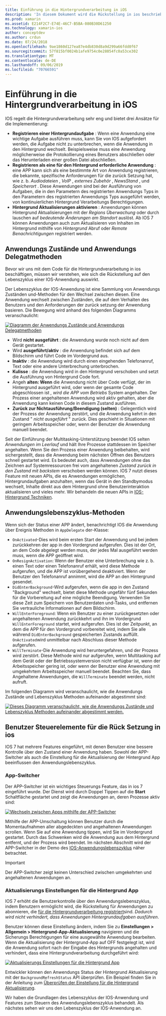 ```yaml
---
title: Einführung in die Hintergrundverarbeitung in iOS
description: 'In diesem Dokument wird die Rückstellung in ios beschrieben: Anwendungs Zustände, Anwendungslebenszyklus-Methoden und Aktualisierung der Hintergrund-app.'
ms.prod: xamarin
ms.assetid: E214F2C7-E74E-46C7-B5BA-080B30D61250
ms.technology: xamarin-ios
author: conceptdev
ms.author: crdun
ms.date: 07/24/2018
ms.openlocfilehash: 9ae1860d127ea87e4db830d8a9d299a66fdd0f67
ms.sourcegitcommit: 57f815bf0024b1afe9754c0e28054fc0a53ce302
ms.translationtype: MT
ms.contentlocale: de-DE
ms.lasthandoff: 09/06/2019
ms.locfileid: "70766591"
---
```

# <a name="introduction-to-backgrounding-in-ios"></a>Einführung in die Hintergrundverarbeitung in iOS

IOS regelt die Hintergrundverarbeitung sehr eng und bietet drei Ansätze für die Implementierung:

- **Registrieren einer Hintergrundaufgabe** : Wenn eine Anwendung eine wichtige Aufgabe ausführen muss, kann Sie von IOS aufgefordert werden, die Aufgabe nicht zu unterbrechen, wenn die Anwendung in den Hintergrund wechselt. Beispielsweise muss eine Anwendung möglicherweise die Protokollierung eines Benutzers abschließen oder das Herunterladen einer großen Datei abschließen.
- **Registrieren als eine für den Hintergrund erforderliche Anwendung** : eine APP kann sich als eine bestimmte Art von Anwendung registrieren, die bekannte, spezifische Anforderungen für die zurück Setzung hat, wie z. b. *Audiodateien* , *VoIP* , *externes Zubehör* , *NewsStand* , und *Speicherort* . Diese Anwendungen sind bei der Ausführung von Aufgaben, die in den Parametern des registrierten Anwendungs Typs in den Parametern des registrierten Anwendungs Typs ausgeführt werden, von kontinuierlichen Hintergrund Verarbeitungs Berechtigungen.
- **Hintergrund Aktualisierungen aktivieren** : Anwendungen können Hintergrund Aktualisierungen mit der *Regions Überwachung* oder durch lauschen auf *bedeutende Änderungen am Standort* auslöst. Ab IOS 7 können Anwendungen auch zum Aktualisieren von Inhalten im Hintergrund mithilfe von *Hintergrund* Abruf oder *Remote Benachrichtigungen* registriert werden.

## <a name="application-states-and-application-delegate-methods"></a>Anwendungs Zustände und Anwendungs Delegatmethoden

Bevor wir uns mit dem Code für die Hintergrundverarbeitung in ios beschäftigen, müssen wir verstehen, wie sich die Rückstellung auf den Lebenszyklus einer IOS-Anwendung auswirkt.

Der Lebenszyklus der IOS-Anwendung ist eine Sammlung von Anwendungs Zuständen und-Methoden für den Wechsel zwischen diesen. Eine Anwendung wechselt zwischen Zuständen, die auf dem Verhalten des Benutzers und den Anforderungen der zurück setzung der Anwendung basieren. Die Bewegung wird anhand des folgenden Diagramms veranschaulicht:

 [![](introduction-to-backgrounding-in-ios-images/applicationlifecycle-.png "Diagramm der Anwendungs Zustände und Anwendungs Delegatmethoden")](introduction-to-backgrounding-in-ios-images/applicationlifecycle-.png#lightbox)

- Wird **nicht ausgeführt** : die Anwendung wurde noch nicht auf dem Gerät gestartet.
- Wird **ausgeführt/aktiv** : die Anwendung befindet sich auf dem Bildschirm und führt Code im Vordergrund aus.
- **Inaktiv** : die Anwendung wird durch einen eingehenden Telefonanruf, Text oder eine andere Unterbrechung unterbrochen.
- **Kulisse** : die Anwendung wird in den Hintergrund verschoben und setzt die Ausführung von Hintergrund Code fort.
- Angeh **alten: Wenn** die Anwendung nicht über Code verfügt, der im Hintergrund ausgeführt wird, oder wenn der gesamte Code abgeschlossen ist *, wird die APP vom Betriebs* System angehalten. Der Prozess einer angehaltenen Anwendung wird aktiv gehalten, aber die Anwendung kann keinen Code in diesem Zustand ausführen.
- **Zurück zur Nichtausführung/Beendigung (selten)** : Gelegentlich wird der Prozess der Anwendung zerstört, und die Anwendung kehrt in den Zustand " *nicht ausgeführt* " zurück. Dies geschieht in Situationen mit geringem Arbeitsspeicher oder, wenn der Benutzer die Anwendung manuell beendet.

Seit der Einführung der Multitasking-Unterstützung beendet IOS selten *Anwendungen im Leerlauf* und hält Ihre Prozesse stattdessen im Speicher angehalten. Wenn Sie den Prozess einer Anwendung beibehalten, wird sichergestellt, dass die Anwendung beim nächsten Öffnen des Benutzers schnell gestartet wird. Es bedeutet auch, dass Anwendungen ohne das Zeichnen auf Systemressourcen frei vom angehaltenen *Zustand zurück in den Zustand mit* *backstem* verschoben werden können. IOS 7 nutzt dieses Feature mit neuen APIs, die es Anwendungen ermöglichen, Hintergrundaufgaben anzuhalten, wenn das Gerät in den Standbymodus wechselt, Inhalte direkt aus dem Hintergrund ohne Benutzerinteraktion aktualisieren und vieles mehr. Wir behandeln die neuen APIs in [IOS-Hintergrund Techniken](~/ios/app-fundamentals/backgrounding/ios-backgrounding-techniques/index.md).

## <a name="application-lifecycle-methods"></a>Anwendungslebenszyklus-Methoden

Wenn sich der Status einer APP ändert, benachrichtigt IOS die Anwendung über Ereignis Methoden in `AppDelegate` der-Klasse:

- `OnActivated`-Dies wird beim ersten Start der Anwendung und bei jedem zurückkehren der app in den Vordergrund aufgerufen. Dies ist der Ort, an dem Code abgelegt werden muss, der jedes Mal ausgeführt werden muss, wenn die APP geöffnet wird.
- `OnResignActivation`: Wenn der Benutzer eine Unterbrechung wie z. b. einen Text oder einen Telefonanruf erhält, wird diese Methode aufgerufen, und die APP ist vorübergehend deaktiviert. Wenn der Benutzer den Telefonanruf annimmt, wird die APP an den Hintergrund gesendet.
- `DidEnterBackground`-Wird aufgerufen, wenn die app in den Zustand "Background" wechselt, bietet diese Methode ungefähr fünf Sekunden für die Vorbereitung auf eine mögliche Beendigung. Verwenden Sie diese Zeit zum Speichern von Benutzerdaten und-Tasks, und entfernen Sie vertrauliche Informationen auf dem Bildschirm.
- `WillEnterForeground`: Wenn ein Benutzer zu einer zurückgesetzten oder angehaltenen Anwendung zurückkehrt und ihn im Vordergrund `WillEnterForeground` startet, wird aufgerufen. Dies ist der Zeitpunkt, an dem die APP für den Vordergrund vorbereitet wird, indem Sie alle während `DidEnterBackground` gespeicherten Zustands auffüllt.  `OnActivated`wird unmittelbar nach Abschluss dieser Methode aufgerufen.
- `WillTerminate`-Die Anwendung wird heruntergefahren, und der Prozess wird zerstört. Diese Methode wird nur aufgerufen, wenn Multitasking auf dem Gerät oder der Betriebssystemversion nicht verfügbar ist, wenn der Arbeitsspeicher gering ist, oder wenn der Benutzer eine Anwendung mit umgekehrtem Arbeitsspeicher manuell beendet. Beachten Sie, dass Angehaltene Anwendungen, die `WillTerminate` beendet werden, nicht aufruft.

Im folgenden Diagramm wird veranschaulicht, wie die Anwendungs Zustände und Lebenszyklus Methoden aufeinander abgestimmt sind:

 [![](introduction-to-backgrounding-in-ios-images/image2.png "Dieses Diagramm veranschaulicht, wie die Anwendungs Zustände und Lebenszyklus Methoden aufeinander abgestimmt werden.")](introduction-to-backgrounding-in-ios-images/image2.png#lightbox)

## <a name="user-controls-for-backgrounding-in-ios"></a>Benutzer Steuerelemente für die Rück Setzung in ios

IOS 7 hat mehrere Features eingeführt, mit denen Benutzer eine bessere Kontrolle über den Zustand einer Anwendung haben. Sowohl der APP-Switcher als auch die Einstellung für die Aktualisierung der Hintergrund App beeinflussen den Anwendungslebenszyklus.

### <a name="app-switcher"></a>App-Switcher

Der APP-Switcher ist ein wichtiges Steuerungs Feature, das in ios 7 eingeführt wurde. Der Dienst wird durch Doppel Tippen auf die **Start** Schaltfläche gestartet und zeigt die Anwendungen an, deren Prozesse aktiv sind:

 [![](introduction-to-backgrounding-in-ios-images/app-switcher-.png "Wechseln zwischen Apps mithilfe der APP-Switcher")](introduction-to-backgrounding-in-ios-images/app-switcher-.png#lightbox)

Mithilfe der APP-Umschaltung können Benutzer durch die Momentaufnahmen aller abgedeckten und angehaltenen Anwendungen scrollen. Wenn Sie auf eine Anwendung tippen, wird Sie im Vordergrund gestartet. Durch das Schwenken wird die Anwendung aus dem Hintergrund entfernt, und der Prozess wird beendet. Im nächsten Abschnitt wird der APP-Switcher in der Demo des [IOS-Anwendungslebenszyklus](~/ios/app-fundamentals/backgrounding/application-lifecycle-demo.md) näher betrachtet.

> [!IMPORTANT]
> Der APP-Switcher zeigt keinen Unterschied zwischen umgekehrten und angehaltenen Anwendungen an.

### <a name="background-app-refresh-settings"></a>Aktualisierungs Einstellungen für die Hintergrund App

IOS 7 erhöht die Benutzerkontrolle über den Anwendungslebenszyklus, indem Benutzern ermöglicht wird, die Rückstellung für Anwendungen zu abonnieren, die [für die Hintergrundverarbeitung registriert](~/ios/app-fundamentals/backgrounding/ios-backgrounding-techniques/registering-applications-to-run-in-background.md)sind. *Dadurch wird nicht verhindert, dass Anwendungen Hintergrundaufgaben ausführen*.

Benutzer können diese Einstellung ändern, indem Sie zu **Einstellungen > Allgemein > Hintergrund-App-Aktualisierung** navigieren und die Sicherungs Berechtigungen für eine ausgewählte Anwendung bearbeiten. Wenn die Aktualisierung der Hintergrund-App auf OFF festgelegt ist, wird die Anwendung sofort nach der Eingabe des Hintergrunds angehalten und verhindert, dass eine Hintergrundverarbeitung durchgeführt wird:

 [![](introduction-to-backgrounding-in-ios-images/settings-.png "Aktualisierungs Einstellungen für die Hintergrund App")](introduction-to-backgrounding-in-ios-images/settings-.png#lightbox)

Entwickler können den Anwendungs Status der Hintergrund Aktualisierung mit der `BackgroundRefreshStatus` API überprüfen. Ein Beispiel finden Sie in der Anleitung zum [Überprüfen der Einstellung für die Hintergrund Aktualisierung](https://github.com/xamarin/recipes/tree/master/Recipes/ios/multitasking/check_background_refresh_setting).

Wir haben die Grundlagen des Lebenszyklus der IOS-Anwendung und Features zum Steuern des Anwendungslebenszyklus behandelt. Als nächstes sehen wir uns den Lebenszyklus der IOS-Anwendung an.
